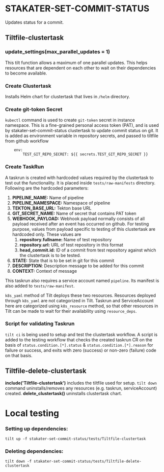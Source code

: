 # STAKATER-SET-COMMIT-STATUS

Updates status for a commit.

## Tiltfile-clustertask

### update_settings(max_parallel_updates = 1) 

This tilt function allows a maximum of one parallel updates. This helps resources that are dependent on each other to wait on their dependencies to become available.

### Create Clustertask

Installs Helm chart for clustertask that lives in `/helm` directory.

### Create git-token Secret

`kubectl` command is used to create `git-token` secret in instance namespace. This is a fine-grained personal access token (PAT), and is used by stakater-set-commit-status clustertask to update commit status on git. It is added as environment variable in repository secrets, and passed to tiltfile from github workflow
```
    env: 
        TEST_GIT_REPO_SECRET: ${{ secrets.TEST_GIT_REPO_SECRET }}
```
### Create TaskRun

A taskrun is created with hardcoded values required by the clustertask to test out the functionality. It is placed inside `tests/raw-manifests` directory. Following are the hardcoded parameters:

1. **PIPELINE_NAME:** Name of pipeline
2. **PIPELINE_NAMESPACE:** Namespace of pipeline
3. **TEKTON_BASE_URL:** Tekton base URL
4. **GIT_SECRET_NAME:** Name of secret that contains PAT token
5. **WEBHOOK_PAYLOAD:** Webhook payload normally consists of all payload received after an event has occurred on github. For testing purpose, values from payload specific to testing of this clustertask are hardcoded only. These values are
    1. **repository.fullname:** Name of test repository
    2. **repository.url:** URL of test repository in this format
    3. **head_commit.id:** ID of a commit from test repository against which the clustertask is to be tested.
6. **STATE:** State that is to be set in git for this commit
7. **DESCRIPTION**: Description message to be added for this commit
8. **CONTEXT:** Context of message

This taskrun also requires a service account named `pipeline`. Its manifest is also added to `tests/raw-manifest`.

`k8s_yaml` method of Tilt deploys these two resources. Resources deployed through `k8s_yaml` are not categorized in Tilt. Taskrun and ServiceAccount here are categorized using `k8s_resource` method, so that other resources in Tilt can be made to wait for their availability using `resource_deps`.

### Script for validating Taskrun

`tilt ci` is being used to setup and test the clustertask workflow. A script is added to the testing workflow that checks the created taskrun CR on the basis of `status.condition.[*].status` & `status.condition.[*].reason` for failure or success, and exits with zero (success) or non-zero (failure) code on that basis.

## Tiltfile-delete-clustertask

**include('Tiltfile-clustertask')** includes the tiltfile used for setup. `tilt down` command uninstalls/removes any resources (e.g. taskrun, serviceAccount) created. 
**delete_clustertask()** uninstalls clustertask chart.

# Local testing

### Setting up dependencies:

`tilt up -f stakater-set-commit-status/tests/Tiltfile-clustertask`

### Deleting dependencies:

`tilt down -f stakater-set-commit-status/tests/Tiltfile-delete-clustertask`